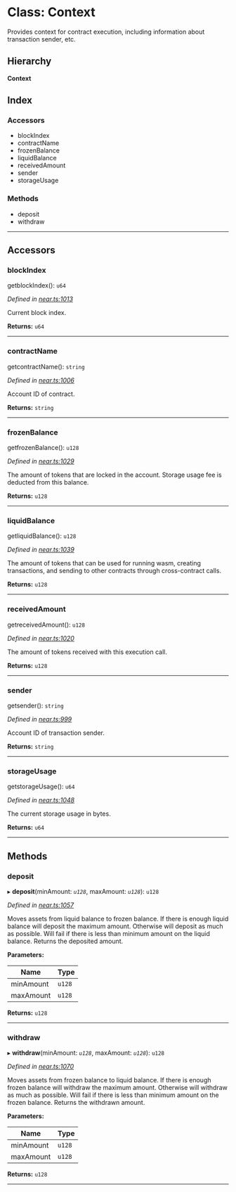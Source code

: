 # Class: Context

Provides context for contract execution, including information about transaction sender, etc.

## Hierarchy

**Context**

## Index

### Accessors

* blockIndex
* contractName
* frozenBalance
* liquidBalance
* receivedAmount
* sender
* storageUsage

### Methods

* deposit
* withdraw

---

## Accessors


###  blockIndex

getblockIndex(): `u64`

*Defined in [near.ts:1013](https://github.com/nearprotocol/near-runtime-ts/blob/a2daf13/near.ts#L1013)*

Current block index.

**Returns:** `u64`

---

###  contractName

getcontractName(): `string`

*Defined in [near.ts:1006](https://github.com/nearprotocol/near-runtime-ts/blob/a2daf13/near.ts#L1006)*

Account ID of contract.

**Returns:** `string`

---

###  frozenBalance

getfrozenBalance(): `u128`

*Defined in [near.ts:1029](https://github.com/nearprotocol/near-runtime-ts/blob/a2daf13/near.ts#L1029)*

The amount of tokens that are locked in the account. Storage usage fee is deducted from this balance.

**Returns:** `u128`

---

###  liquidBalance

getliquidBalance(): `u128`

*Defined in [near.ts:1039](https://github.com/nearprotocol/near-runtime-ts/blob/a2daf13/near.ts#L1039)*

The amount of tokens that can be used for running wasm, creating transactions, and sending to other contracts through cross-contract calls.

**Returns:** `u128`

---

###  receivedAmount

getreceivedAmount(): `u128`

*Defined in [near.ts:1020](https://github.com/nearprotocol/near-runtime-ts/blob/a2daf13/near.ts#L1020)*

The amount of tokens received with this execution call.

**Returns:** `u128`

---

###  sender

getsender(): `string`

*Defined in [near.ts:999](https://github.com/nearprotocol/near-runtime-ts/blob/a2daf13/near.ts#L999)*

Account ID of transaction sender.

**Returns:** `string`

---

###  storageUsage

getstorageUsage(): `u64`

*Defined in [near.ts:1048](https://github.com/nearprotocol/near-runtime-ts/blob/a2daf13/near.ts#L1048)*

The current storage usage in bytes.

**Returns:** `u64`

---

## Methods


###  deposit

▸ **deposit**(minAmount: *`u128`*, maxAmount: *`u128`*): `u128`

*Defined in [near.ts:1057](https://github.com/nearprotocol/near-runtime-ts/blob/a2daf13/near.ts#L1057)*

Moves assets from liquid balance to frozen balance. If there is enough liquid balance will deposit the maximum amount. Otherwise will deposit as much as possible. Will fail if there is less than minimum amount on the liquid balance. Returns the deposited amount.

**Parameters:**

| Name | Type |
| ------ | ------ |
| minAmount | `u128` |
| maxAmount | `u128` |

**Returns:** `u128`

---

###  withdraw

▸ **withdraw**(minAmount: *`u128`*, maxAmount: *`u128`*): `u128`

*Defined in [near.ts:1070](https://github.com/nearprotocol/near-runtime-ts/blob/a2daf13/near.ts#L1070)*

Moves assets from frozen balance to liquid balance. If there is enough frozen balance will withdraw the maximum amount. Otherwise will withdraw as much as possible. Will fail if there is less than minimum amount on the frozen balance. Returns the withdrawn amount.

**Parameters:**

| Name | Type |
| ------ | ------ |
| minAmount | `u128` |
| maxAmount | `u128` |

**Returns:** `u128`

---

